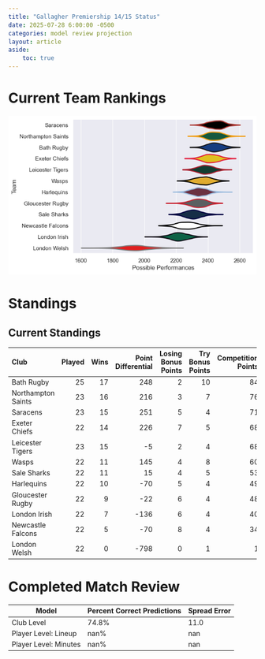 ```yaml
---  
title: "Gallagher Premiership 14/15 Status"  
date: 2025-07-28 6:00:00 -0500  
categories: model review projection  
layout: article  
aside:  
    toc: true  
---
```

# Current Team Rankings


![Club Rankings](plots/rankings_Gallagher_Premiership_1415.png)
# Standings

## Current Standings


| Club               |   Played |   Wins |   Point Differential |   Losing Bonus Points |   Try Bonus Points |   Competition Points |
|:-------------------|---------:|-------:|---------------------:|----------------------:|-------------------:|---------------------:|
| Bath Rugby         |       25 |     17 |                  248 |                     2 |                 10 |                   84 |
| Northampton Saints |       23 |     16 |                  216 |                     3 |                  7 |                   76 |
| Saracens           |       23 |     15 |                  251 |                     5 |                  4 |                   71 |
| Exeter Chiefs      |       22 |     14 |                  226 |                     7 |                  5 |                   68 |
| Leicester Tigers   |       23 |     15 |                   -5 |                     2 |                  4 |                   68 |
| Wasps              |       22 |     11 |                  145 |                     4 |                  8 |                   60 |
| Sale Sharks        |       22 |     11 |                   15 |                     4 |                  5 |                   53 |
| Harlequins         |       22 |     10 |                  -70 |                     5 |                  4 |                   49 |
| Gloucester Rugby   |       22 |      9 |                  -22 |                     6 |                  4 |                   48 |
| London Irish       |       22 |      7 |                 -136 |                     6 |                  4 |                   40 |
| Newcastle Falcons  |       22 |      5 |                  -70 |                     8 |                  4 |                   34 |
| London Welsh       |       22 |      0 |                 -798 |                     0 |                  1 |                    1 |



# Completed Match Review


| Model | Percent Correct Predictions | Spread Error |
| ------ | ------ | ------ |
| Club Level | 74.8% | 11.0 |
| Player Level: Lineup | nan% | nan |
| Player Level: Minutes | nan% | nan |

